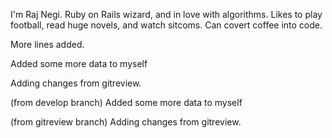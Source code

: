 I'm Raj Negi. Ruby on Rails wizard, and in love with algorithms. Likes to play football, read huge novels, and watch sitcoms. Can covert coffee into code.

More lines added.

Added some more data to myself

Adding changes from gitreview.

(from develop branch) Added some more data to myself


(from gitreview branch) Adding changes from gitreview.

